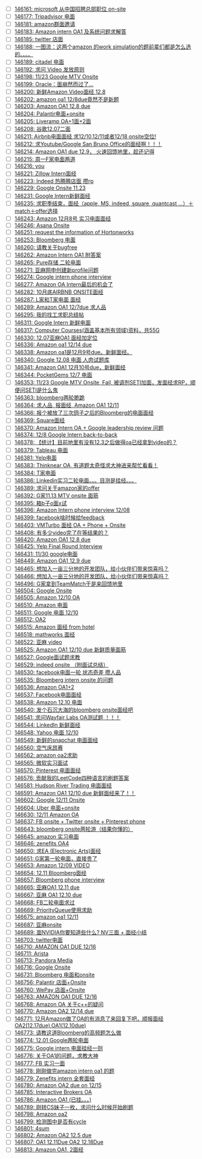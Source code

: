 - [ ] [146161: microsoft 从中国招聘总部职位 on-site](http://instant.1point3acres.com/thread/146161)
- [ ] [146177: Tripadvisor 电面](http://instant.1point3acres.com/thread/146177)
- [ ] [146181: amazon群面邀请](http://instant.1point3acres.com/thread/146181)
- [ ] [146183: Amazon intern OA1 及系统问题求解答](http://instant.1point3acres.com/thread/146183)
- [ ] [146185: twitter 店面](http://instant.1point3acres.com/thread/146185)
- [ ] [146188: 一图流：这两个amazon 的work simulation的题前辈们都是怎么选的。。。。](http://instant.1point3acres.com/thread/146188)
- [ ] [146189: citadel 电面](http://instant.1point3acres.com/thread/146189)
- [ ] [146192: 求问 Video 发放原则](http://instant.1point3acres.com/thread/146192)
- [ ] [146198: 11/23 Google MTV Onsite](http://instant.1point3acres.com/thread/146198)
- [ ] [146199: Oracle：面崩然而过了...](http://instant.1point3acres.com/thread/146199)
- [ ] [146200: 新鲜Amazon Video面经 12.8](http://instant.1point3acres.com/thread/146200)
- [ ] [146202: amazon oa1 12/8due竟然不是新题](http://instant.1point3acres.com/thread/146202)
- [ ] [146203: Amazon OA1 12.8 due](http://instant.1point3acres.com/thread/146203)
- [ ] [146204: Palantir电面+onsite](http://instant.1point3acres.com/thread/146204)
- [ ] [146205: Liveramp OA+1面+2面](http://instant.1point3acres.com/thread/146205)
- [ ] [146208: 谷歌12.07二面](http://instant.1point3acres.com/thread/146208)
- [ ] [146211: Airbnb电面面经 求12/10,12/11或者12/18 onsite空位!](http://instant.1point3acres.com/thread/146211)
- [ ] [146212: 求Youtube/Google San Bruno Office的面经啊！！！](http://instant.1point3acres.com/thread/146212)
- [ ] [146214: Amazon OA1 due 12.9， 火速回馈地里，趁还记得](http://instant.1point3acres.com/thread/146214)
- [ ] [146215: 周一F家电面两道](http://instant.1point3acres.com/thread/146215)
- [ ] [146216: you](http://instant.1point3acres.com/thread/146216)
- [ ] [146221: Zillow Intern面经](http://instant.1point3acres.com/thread/146221)
- [ ] [146223: Indeed 热腾腾店面 攒rp](http://instant.1point3acres.com/thread/146223)
- [ ] [146229: Google Onsite 11.23](http://instant.1point3acres.com/thread/146229)
- [ ] [146231: Google Intern新鲜面经](http://instant.1point3acres.com/thread/146231)
- [ ] [146235: 求职季结束，面经（apple, MS, indeed, square, quantcast ...）＋match＋offer选择](http://instant.1point3acres.com/thread/146235)
- [ ] [146243: Amazon 12月8号 实习电面面经](http://instant.1point3acres.com/thread/146243)
- [ ] [146246: Asana Onsite](http://instant.1point3acres.com/thread/146246)
- [ ] [146251: request the information of Hortonworks](http://instant.1point3acres.com/thread/146251)
- [ ] [146253: Bloomberg 电面](http://instant.1point3acres.com/thread/146253)
- [ ] [146260: 请教关于bugfree](http://instant.1point3acres.com/thread/146260)
- [ ] [146262: Amazon Intern OA1 附答案](http://instant.1point3acres.com/thread/146262)
- [ ] [146265: Pure存储 二轮电面](http://instant.1point3acres.com/thread/146265)
- [ ] [146271: 亚麻网申创建新profile问题](http://instant.1point3acres.com/thread/146271)
- [ ] [146274: Google intern phone interview](http://instant.1point3acres.com/thread/146274)
- [ ] [146277: Amazon OA Intern最后的机会了](http://instant.1point3acres.com/thread/146277)
- [ ] [146282: 10月底AIRBNB ONSITE面经](http://instant.1point3acres.com/thread/146282)
- [ ] [146287: L家和T家电面 面经](http://instant.1point3acres.com/thread/146287)
- [ ] [146289: Amazon OA1 12/7due 求人品](http://instant.1point3acres.com/thread/146289)
- [ ] [146295: 我的找工求职总结帖](http://instant.1point3acres.com/thread/146295)
- [ ] [146311: Google Intern 新鲜电面](http://instant.1point3acres.com/thread/146311)
- [ ] [146317: Computer Courses(涵盖基本所有领域)资料，共55G](http://instant.1point3acres.com/thread/146317)
- [ ] [146330: 12.07亚麻OA1 面经加定位](http://instant.1point3acres.com/thread/146330)
- [ ] [146336: Amazon oa1 12/14 due](http://instant.1point3acres.com/thread/146336)
- [ ] [146338: Amazon oa1是12月9号due。新鲜面经。](http://instant.1point3acres.com/thread/146338)
- [ ] [146340: Google 12.08 电面 人肉试题库](http://instant.1point3acres.com/thread/146340)
- [ ] [146341: Amazon OA1 12月10号due，新鲜面经](http://instant.1point3acres.com/thread/146341)
- [ ] [146344: PocketGems 12/7 电面](http://instant.1point3acres.com/thread/146344)
- [ ] [146353: 11/23 Google MTV Onsite, Fail, 被调剂SETI加面，发面经求RP，顺便问SETI是什么鬼](http://instant.1point3acres.com/thread/146353)
- [ ] [146363: bloomberg两轮脆跪](http://instant.1point3acres.com/thread/146363)
- [ ] [146364: 求人品, 报面经, Amazon OA1 12/11](http://instant.1point3acres.com/thread/146364)
- [ ] [146366: 报个被放了三次鸽子之后的Bloomberg的电面面经](http://instant.1point3acres.com/thread/146366)
- [ ] [146369: Square面经](http://instant.1point3acres.com/thread/146369)
- [ ] [146370: Amazon Intern OA + Google leadership review 问题](http://instant.1point3acres.com/thread/146370)
- [ ] [146374: 12/8 Google Intern back-to-back](http://instant.1point3acres.com/thread/146374)
- [ ] [146378: 【统计】目前地里有没有12.3之后做得oa已经拿到video的？](http://instant.1point3acres.com/thread/146378)
- [ ] [146379: Tableau 电面](http://instant.1point3acres.com/thread/146379)
- [ ] [146381: Yelp电面](http://instant.1point3acres.com/thread/146381)
- [ ] [146383: Thinknear OA, 有道题太奇怪求大神进来帮忙看看！](http://instant.1point3acres.com/thread/146383)
- [ ] [146384: T家电面](http://instant.1point3acres.com/thread/146384)
- [ ] [146386: Linkedin实习二轮电面。。。目测是挂经。。。](http://instant.1point3acres.com/thread/146386)
- [ ] [146389: 求问关于amazon家的offer](http://instant.1point3acres.com/thread/146389)
- [ ] [146392: G家11.13 MTV onsite 面筋](http://instant.1point3acres.com/thread/146392)
- [ ] [146395: 箱b子o面x试](http://instant.1point3acres.com/thread/146395)
- [ ] [146396: Amazon Intern phone interview 12/08](http://instant.1point3acres.com/thread/146396)
- [ ] [146399: facebook啥时候给feedback](http://instant.1point3acres.com/thread/146399)
- [ ] [146403: VMTurbo 面经 OA + Phone + Onsite](http://instant.1point3acres.com/thread/146403)
- [ ] [146408: 有多少video完了在等结果的？](http://instant.1point3acres.com/thread/146408)
- [ ] [146420: Amazon OA1 12.8 due](http://instant.1point3acres.com/thread/146420)
- [ ] [146425: Yelp Final Round Interview](http://instant.1point3acres.com/thread/146425)
- [ ] [146431: 11/30 google电面](http://instant.1point3acres.com/thread/146431)
- [ ] [146449: Amazon OA1 12.9 due](http://instant.1point3acres.com/thread/146449)
- [ ] [146465: 想加入一亩三分地的开发团队，给小伙伴们带来惊喜吗？](http://instant.1point3acres.com/thread/146465)
- [ ] [146466: 想加入一亩三分地的开发团队，给小伙伴们带来惊喜吗？](http://instant.1point3acres.com/thread/146466)
- [ ] [146496: G家拿到TeamMatch于是来回馈地里](http://instant.1point3acres.com/thread/146496)
- [ ] [146504: Google Onsite](http://instant.1point3acres.com/thread/146504)
- [ ] [146505: Amazon 12/10 OA](http://instant.1point3acres.com/thread/146505)
- [ ] [146510: Amazon 电面](http://instant.1point3acres.com/thread/146510)
- [ ] [146511: Google 电面 12/10](http://instant.1point3acres.com/thread/146511)
- [ ] [146512: OA2](http://instant.1point3acres.com/thread/146512)
- [ ] [146515: Amazon 面经 from hotel](http://instant.1point3acres.com/thread/146515)
- [ ] [146518: mathworks 面经](http://instant.1point3acres.com/thread/146518)
- [ ] [146522: 亚麻 video](http://instant.1point3acres.com/thread/146522)
- [ ] [146525: Amazon OA1 12/10 due 新鲜质量面筋](http://instant.1point3acres.com/thread/146525)
- [ ] [146527: Google面试题求教](http://instant.1point3acres.com/thread/146527)
- [ ] [146529: indeed onsite （附面试总结）](http://instant.1point3acres.com/thread/146529)
- [ ] [146530: facebook电面一轮 状态奇差 攒人品](http://instant.1point3acres.com/thread/146530)
- [ ] [146535: Bloomberg intern onsite 的问题](http://instant.1point3acres.com/thread/146535)
- [ ] [146536: Amazon OA1+2](http://instant.1point3acres.com/thread/146536)
- [ ] [146537: Facebook电面面经](http://instant.1point3acres.com/thread/146537)
- [ ] [146538: Amazon 12.10 电面](http://instant.1point3acres.com/thread/146538)
- [ ] [146540: 发个石沉大海的bloomberg onsite面经吧](http://instant.1point3acres.com/thread/146540)
- [ ] [146541: 求问Wayfair Labs OA测试题 ！！！](http://instant.1point3acres.com/thread/146541)
- [ ] [146544: LinkedIn 新鲜面经](http://instant.1point3acres.com/thread/146544)
- [ ] [146548: Yahoo 电面 12/10](http://instant.1point3acres.com/thread/146548)
- [ ] [146549: 新鲜的snapchat 电面面经](http://instant.1point3acres.com/thread/146549)
- [ ] [146560: 空气床昂赛](http://instant.1point3acres.com/thread/146560)
- [ ] [146562: amazon oa2求助](http://instant.1point3acres.com/thread/146562)
- [ ] [146565: 微软实习面试](http://instant.1point3acres.com/thread/146565)
- [ ] [146570: Pinterest 电面面经](http://instant.1point3acres.com/thread/146570)
- [ ] [146576: 贡献我的LeetCode四种语言的刷题答案](http://instant.1point3acres.com/thread/146576)
- [ ] [146581: Hudson River Trading 电面面经](http://instant.1point3acres.com/thread/146581)
- [ ] [146591: Amazon OA1 12/10 due 新鲜面经来了！！](http://instant.1point3acres.com/thread/146591)
- [ ] [146602: Google 12/11 Onsite](http://instant.1point3acres.com/thread/146602)
- [ ] [146604: Uber 电面+onsite](http://instant.1point3acres.com/thread/146604)
- [ ] [146630: 12/11 Amazon OA](http://instant.1point3acres.com/thread/146630)
- [ ] [146637: FB onsite + Twitter onsite + Pinterest phone](http://instant.1point3acres.com/thread/146637)
- [ ] [146643: bloomberg onsite两轮游（结果你懂的）](http://instant.1point3acres.com/thread/146643)
- [ ] [146645: amazon 实习电面](http://instant.1point3acres.com/thread/146645)
- [ ] [146646: zenefits OA4](http://instant.1point3acres.com/thread/146646)
- [ ] [146650: 求EA (Electronic Arts)面经](http://instant.1point3acres.com/thread/146650)
- [ ] [146651: G家第一轮电面，直接贵了](http://instant.1point3acres.com/thread/146651)
- [ ] [146653: Amazon 12/09 VIDEO](http://instant.1point3acres.com/thread/146653)
- [ ] [146654: 12.11 Bloomberg面经](http://instant.1point3acres.com/thread/146654)
- [ ] [146657: Bloomberg phone interview](http://instant.1point3acres.com/thread/146657)
- [ ] [146665: 亚麻OA1 12.11 due](http://instant.1point3acres.com/thread/146665)
- [ ] [146667: 亚麻 OA1 12.10 due](http://instant.1point3acres.com/thread/146667)
- [ ] [146668: FB二轮电面求过](http://instant.1point3acres.com/thread/146668)
- [ ] [146669: PriorityQueue使用求助](http://instant.1point3acres.com/thread/146669)
- [ ] [146675: amazon oa1 12/11](http://instant.1point3acres.com/thread/146675)
- [ ] [146687: 亚麻onsite](http://instant.1point3acres.com/thread/146687)
- [ ] [146689: 面NVIDIA你要知道些什么?  NV三面 + 面经小结](http://instant.1point3acres.com/thread/146689)
- [ ] [146703: twitter电面](http://instant.1point3acres.com/thread/146703)
- [ ] [146710: AMAZON OA1 DUE 12/16](http://instant.1point3acres.com/thread/146710)
- [ ] [146711: Arista](http://instant.1point3acres.com/thread/146711)
- [ ] [146713: Pandora Media](http://instant.1point3acres.com/thread/146713)
- [ ] [146716: Google Onsite](http://instant.1point3acres.com/thread/146716)
- [ ] [146731: Bloomberg 电面和onsite](http://instant.1point3acres.com/thread/146731)
- [ ] [146756: Palantir 店面+Onsite](http://instant.1point3acres.com/thread/146756)
- [ ] [146760: WePay 店面+Onsite](http://instant.1point3acres.com/thread/146760)
- [ ] [146763: AMAZON OA1 DUE 12/16](http://instant.1point3acres.com/thread/146763)
- [ ] [146768: Amazon OA 关于c++的疑问](http://instant.1point3acres.com/thread/146768)
- [ ] [146770: Amazon OA2 12/14 due](http://instant.1point3acres.com/thread/146770)
- [ ] [146771: 12月Amazon做了OA的有消息了来回复下吧，顺报面经OA2(12.17due),OA1(12.10due)](http://instant.1point3acres.com/thread/146771)
- [ ] [146773: 请教这道Bloomberg的高频题怎么做](http://instant.1point3acres.com/thread/146773)
- [ ] [146774: 12.01 Google两轮电面](http://instant.1point3acres.com/thread/146774)
- [ ] [146775: Google intern 电面挂经一则](http://instant.1point3acres.com/thread/146775)
- [ ] [146776: 关于OA1的问题，求教大神](http://instant.1point3acres.com/thread/146776)
- [ ] [146777: FB 实习一面](http://instant.1point3acres.com/thread/146777)
- [ ] [146778: 刚刚做完amazon intern oa1 的题](http://instant.1point3acres.com/thread/146778)
- [ ] [146779: Zenefits intern 全套面经](http://instant.1point3acres.com/thread/146779)
- [ ] [146780: Amazon OA2 due on 12/15](http://instant.1point3acres.com/thread/146780)
- [ ] [146785: Interactive Brokers OA](http://instant.1point3acres.com/thread/146785)
- [ ] [146786: Amazon OA1 (已挂。。。)](http://instant.1point3acres.com/thread/146786)
- [ ] [146789: 刚转CS妹子一枚，求问什么时候开始刷题](http://instant.1point3acres.com/thread/146789)
- [ ] [146798: Amazon oa2](http://instant.1point3acres.com/thread/146798)
- [ ] [146799: 检测图中是否有cycle](http://instant.1point3acres.com/thread/146799)
- [ ] [146801: 4sum](http://instant.1point3acres.com/thread/146801)
- [ ] [146802: Amazon OA2 12.5 due](http://instant.1point3acres.com/thread/146802)
- [ ] [146807: OA1 12.11Due OA2 12.18Due](http://instant.1point3acres.com/thread/146807)
- [ ] [146813: Amazon OA1, 2面经](http://instant.1point3acres.com/thread/146813)
